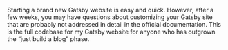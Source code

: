 Starting a brand new Gatsby website is easy and quick. However, after a few weeks, you may have questions about customizing your Gatsby site that are probably not addressed in detail in the official documentation. This is the full codebase for my Gatsby website for anyone who has outgrown the “just build a blog” phase.
